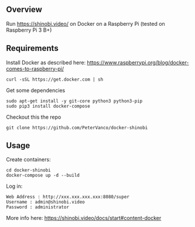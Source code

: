 ## Overview

Run https://shinobi.video/ on Docker on a Raspberry Pi (tested on Raspberry Pi 3 B+)

## Requirements

Install Docker as described here: https://www.raspberrypi.org/blog/docker-comes-to-raspberry-pi/

```
curl -sSL https://get.docker.com | sh
```

Get some dependencies

```
sudo apt-get install -y git-core python3 python3-pip
sudo pip3 install docker-compose
```

Checkout this the repo

```
git clone https://github.com/PeterVanco/docker-shinobi
```

## Usage

Create containers:

```
cd docker-shinobi
docker-compose up -d --build
```

Log in:

```
Web Address : http://xxx.xxx.xxx.xxx:8080/super
Username : admin@shinobi.video
Password : administrator
```

More info here: https://shinobi.video/docs/start#content-docker
